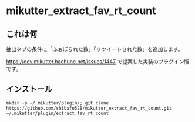 mikutter_extract_fav_rt_count
====

## これは何
抽出タブの条件に「ふぁぼられた数」「リツイートされた数」を追加します。

https://dev.mikutter.hachune.net/issues/1447 で提案した実装のプラグイン版です。

## インストール
```
mkdir -p ~/.mikutter/plugin/; git clone https://github.com/shibafu528/mikutter_extract_fav_rt_count.git ~/.mikutter/plugin/extract_fav_rt_count
```
